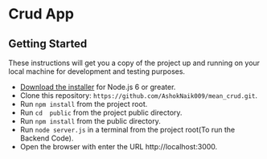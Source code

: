 # Crud App



## Getting Started

These instructions will get you a copy of the project up and running on your local machine for development and testing purposes.
* [Download the installer](https://nodejs.org/) for Node.js 6 or greater.
* Clone this repository: `https://github.com/AshokNaik009/mean_crud.git`.
* Run `npm install` from the project root.
* Run  `cd  public` from the project public directory.
* Run `npm install` from the public directory.
* Run `node server.js` in a terminal from the project root(To run the Backend Code).
* Open the browser with enter the URL http://localhost:3000.











